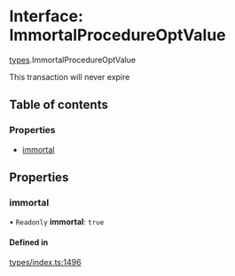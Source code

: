# Interface: ImmortalProcedureOptValue

[types](../wiki/types).ImmortalProcedureOptValue

This transaction will never expire

## Table of contents

### Properties

- [immortal](../wiki/types.ImmortalProcedureOptValue#immortal)

## Properties

### immortal

• `Readonly` **immortal**: ``true``

#### Defined in

[types/index.ts:1496](https://github.com/PolymeshAssociation/polymesh-sdk/blob/95e180d2/src/types/index.ts#L1496)
